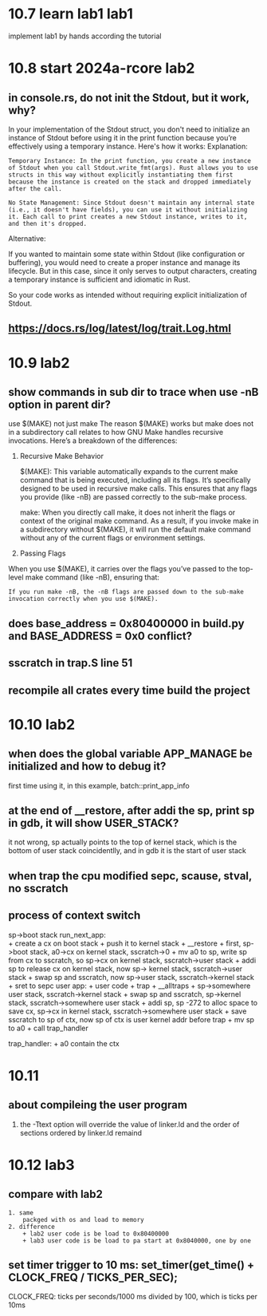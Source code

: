 # 10.7 learn lab1  lab1
implement lab1 by hands according the tutorial
# 10.8 start 2024a-rcore lab2
## in console.rs, do not init the Stdout, but it work, why?
In your implementation of the Stdout struct, you don't need to initialize an instance of Stdout before using it in the print function because you’re effectively using a temporary instance. Here's how it works:
Explanation:

    Temporary Instance: In the print function, you create a new instance of Stdout when you call Stdout.write_fmt(args). Rust allows you to use structs in this way without explicitly instantiating them first because the instance is created on the stack and dropped immediately after the call.

    No State Management: Since Stdout doesn't maintain any internal state (i.e., it doesn't have fields), you can use it without initializing it. Each call to print creates a new Stdout instance, writes to it, and then it's dropped.
Alternative:

If you wanted to maintain some state within Stdout (like configuration or buffering), you would need to create a proper instance and manage its lifecycle. But in this case, since it only serves to output characters, creating a temporary instance is sufficient and idiomatic in Rust.

So your code works as intended without requiring explicit initialization of Stdout.
## https://docs.rs/log/latest/log/trait.Log.html

# 10.9 lab2
## show commands in sub dir to trace when use -nB option in parent dir?
use $(MAKE) not just make
The reason $(MAKE) works but make does not in a subdirectory call relates to how GNU Make handles recursive invocations. Here’s a breakdown of the differences:
1. Recursive Make Behavior

    $(MAKE): This variable automatically expands to the current make command that is being executed, including all its flags. It’s specifically designed to be used in recursive make calls. This ensures that any flags you provide (like -nB) are passed correctly to the sub-make process.

    make: When you directly call make, it does not inherit the flags or context of the original make command. As a result, if you invoke make in a subdirectory without $(MAKE), it will run the default make command without any of the current flags or environment settings.

2. Passing Flags

When you use $(MAKE), it carries over the flags you’ve passed to the top-level make command (like -nB), ensuring that:

    If you run make -nB, the -nB flags are passed down to the sub-make invocation correctly when you use $(MAKE).

## does base_address = 0x80400000 in build.py and BASE_ADDRESS = 0x0 conflict?
## sscratch in trap.S line 51
## recompile all crates every time build the project
# 10.10 lab2
## when does the global variable APP_MANAGE be initialized and how to debug it?
first time using it, in this example, batch::print_app_info
## at the end of __restore, after addi the sp, print sp in gdb, it will show USER_STACK?
it not wrong, sp actually points to the top  of kernel stack, which is the bottom of user stack coincidentlly, and in gdb it is the start of user stack
## when trap the cpu  modified sepc, scause, stval, no sscratch
## process of context switch 
sp->boot stack
run_next_app:   
    + create a cx on boot stack
    + push it to kernel stack
    + __restore
        + first, sp->boot stack, a0->cx on kernel stack, sscratch->0
        + mv a0 to sp, write sp from cx to sscratch, so sp->cx on kernel stack, sscratch->user stack
        + addi sp to release cx on kernel stack, now sp-> kernel stack, sscratch->user stack
        + swap sp and sscratch, now sp->user stack, sscratch->kernel stack
        + sret to sepc
user app:
    + user code
    + trap
    + __alltraps
        + sp->somewhere user stack, sscratch->kernel stack
        + swap sp and sscratch, sp->kernel stack, sscratch->somewhere user stack
        + addi sp, sp -272 to alloc space to save cx, sp->cx in kernel stack, sscratch->somewhere user stack
        + save sscratch to sp of ctx, now sp of ctx is user kernel addr before trap
        + mv sp to a0
        + call trap_handler

trap_handler:
    + a0 contain the ctx
# 10.11
## about compileing the user program
1. the -Ttext option will override the value of linker.ld and the order of sections ordered by linker.ld remaind 
# 10.12  lab3
## compare with lab2
    1. same
        packged with os and load to memory
    2. difference
        + lab2 user code is be load to 0x80400000
        + lab3 user code is be load to pa start at 0x8040000, one by one
## set timer trigger to 10 ms: set_timer(get_time() + CLOCK_FREQ / TICKS_PER_SEC);
CLOCK_FREQ: ticks per seconds/1000 ms
divided by 100, which is ticks per 10ms
